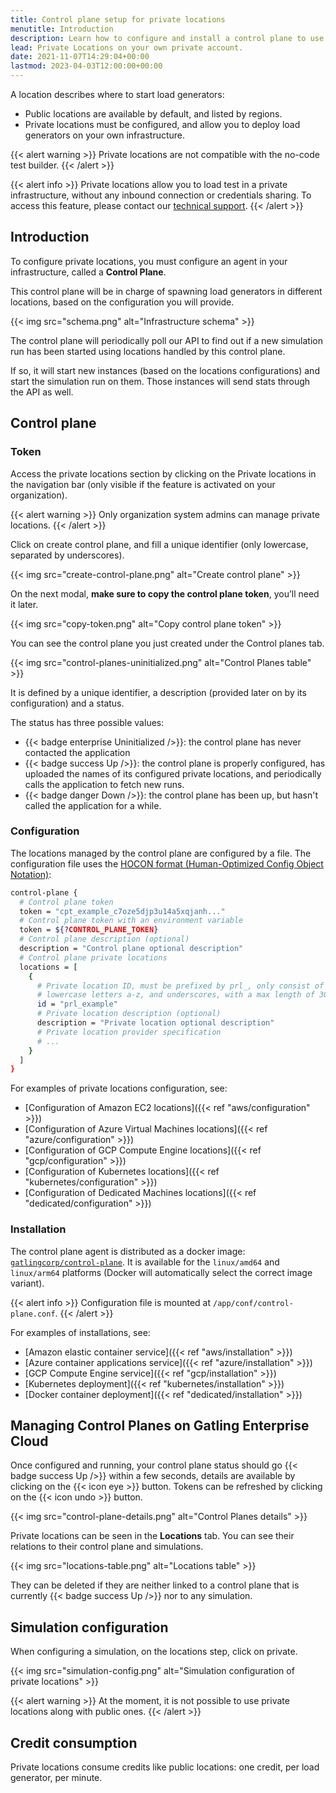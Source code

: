 ```yaml
---
title: Control plane setup for private locations
menutitle: Introduction
description: Learn how to configure and install a control plane to use Private Locations for Gatling Enterprise Cloud.
lead: Private Locations on your own private account.
date: 2021-11-07T14:29:04+00:00
lastmod: 2023-04-03T12:00:00+00:00
---
```


A location describes where to start load generators:

- Public locations are available by default, and listed by regions.
- Private locations must be configured, and allow you to deploy load generators on your own infrastructure.

{{< alert warning >}}
Private locations are not compatible with the no-code test builder.
{{< /alert >}}

{{< alert info >}}
Private locations allow you to load test in a private infrastructure, without any inbound connection or credentials sharing.
To access this feature, please contact our [technical support](https://gatlingcorp.atlassian.net/servicedesk/customer/portal/8/group/12/create/59?summary=Private+Locations&description=Contact%20email%3A%20%3Cemail%3E%0A%0AHello%2C%20we%20would%20like%20to%20enable%20the%20private%20locations%20feature%20on%20our%20organization.).
{{< /alert >}}

## Introduction

To configure private locations, you must configure an agent in your infrastructure, called a **Control Plane**.

This control plane will be in charge of spawning load generators in different locations, based on the configuration
you will provide.

{{< img src="schema.png" alt="Infrastructure schema" >}}

The control plane will periodically poll our API to find out if a new simulation run has been started using locations handled by this control plane.

If so, it will start new instances (based on the locations configurations) and start the simulation run on them. 
Those instances will send stats through the API as well.

## Control plane

### Token

Access the private locations section by clicking on the Private locations in the navigation bar (only visible if the feature is activated on your organization).

{{< alert warning >}}
Only organization system admins can manage private locations.
{{< /alert >}}

Click on create control plane, and fill a unique identifier (only lowercase, separated by underscores).

{{< img src="create-control-plane.png" alt="Create control plane" >}}

On the next modal, **make sure to copy the control plane token**, you’ll need it later.

{{< img src="copy-token.png" alt="Copy control plane token" >}}

You can see the control plane you just created under the Control planes tab.

{{< img src="control-planes-uninitialized.png" alt="Control Planes table" >}}

It is defined by a unique identifier, a description (provided later on by its configuration) and a status.

The status has three possible values:
- {{< badge enterprise Uninitialized />}}: the control plane has never contacted the application
- {{< badge success Up />}}: the control plane is properly configured, has uploaded the names of its configured private locations, and periodically calls the application to fetch new runs.
- {{< badge danger Down />}}: the control plane has been up, but hasn't called the application for a while.

### Configuration

The locations managed by the control plane are configured by a file.
The configuration file uses the [HOCON format (Human-Optimized Config Object Notation)](https://github.com/lightbend/config/blob/master/HOCON.md):

```bash
control-plane {
  # Control plane token
  token = "cpt_example_c7oze5djp3u14a5xqjanh..."
  # Control plane token with an environment variable
  token = ${?CONTROL_PLANE_TOKEN}
  # Control plane description (optional)
  description = "Control plane optional description"
  # Control plane private locations
  locations = [
    {
      # Private location ID, must be prefixed by prl_, only consist of numbers 0-9, 
      # lowercase letters a-z, and underscores, with a max length of 30 characters
      id = "prl_example"
      # Private location description (optional)
      description = "Private location optional description"
      # Private location provider specification
      # ...
    }
  ]
}
```

For examples of private locations configuration, see:
* [Configuration of Amazon EC2 locations]({{< ref "aws/configuration" >}})
* [Configuration of Azure Virtual Machines locations]({{< ref "azure/configuration" >}})
* [Configuration of GCP Compute Engine locations]({{< ref "gcp/configuration" >}})
* [Configuration of Kubernetes locations]({{< ref "kubernetes/configuration" >}})
* [Configuration of Dedicated Machines locations]({{< ref "dedicated/configuration" >}})

### Installation

The control plane agent is distributed as a docker image: [`gatlingcorp/control-plane`](https://hub.docker.com/r/gatlingcorp/control-plane). It is available for the `linux/amd64` and `linux/arm64` platforms (Docker will automatically select the correct image variant).

{{< alert info >}}
Configuration file is mounted at `/app/conf/control-plane.conf`.
{{< /alert >}}

For examples of installations, see:
* [Amazon elastic container service]({{< ref "aws/installation" >}})
* [Azure container applications service]({{< ref "azure/installation" >}})
* [GCP Compute Engine service]({{< ref "gcp/installation" >}})
* [Kubernetes deployment]({{< ref "kubernetes/installation" >}})
* [Docker container deployment]({{< ref "dedicated/installation" >}})

## Managing Control Planes on Gatling Enterprise Cloud

Once configured and running, your control plane status should go {{< badge success Up />}} within a few seconds,
details are available by clicking on the {{< icon eye >}} button.
Tokens can be refreshed by clicking on the {{< icon undo >}} button.

{{< img src="control-plane-details.png" alt="Control Planes details" >}}

Private locations can be seen in the **Locations** tab.
You can see their relations to their control plane and simulations.

{{< img src="locations-table.png" alt="Locations table" >}}

They can be deleted if they are neither linked to a control plane that is currently {{< badge success Up />}} nor to any
simulation.

## Simulation configuration

When configuring a simulation, on the locations step, click on private.

{{< img src="simulation-config.png" alt="Simulation configuration of private locations" >}}

{{< alert warning >}}
At the moment, it is not possible to use private locations along with public ones.
{{< /alert >}}

## Credit consumption

Private locations consume credits like public locations: one credit, per load generator, per minute.

